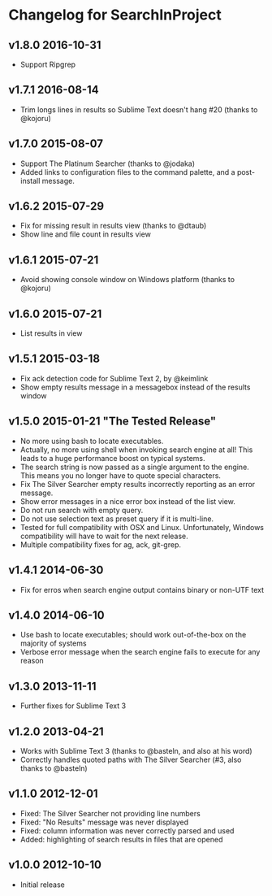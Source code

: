 # Changelog for SearchInProject

## v1.8.0 2016-10-31

* Support Ripgrep

## v1.7.1 2016-08-14

* Trim longs lines in results so Sublime Text doesn't hang #20 (thanks to @kojoru)

## v1.7.0 2015-08-07

* Support The Platinum Searcher (thanks to @jodaka)
* Added links to configuration files to the command palette, and a post-install message.

## v1.6.2 2015-07-29

* Fix for missing result in results view (thanks to @dtaub)
* Show line and file count in results view

## v1.6.1 2015-07-21

* Avoid showing console window on Windows platform (thanks to @kojoru)

## v1.6.0 2015-07-21

* List results in view

## v1.5.1 2015-03-18

* Fix ack detection code for Sublime Text 2, by @keimlink
* Show empty results message in a messagebox instead of the results window

## v1.5.0 2015-01-21 "The Tested Release"

* No more using bash to locate executables.
* Actually, no more using shell when invoking search engine at all! This leads to a huge performance boost on typical systems.
* The search string is now passed as a single argument to the engine. This means you no longer have to quote special characters.
* Fix The Silver Searcher empty results incorrectly reporting as an error message.
* Show error messages in a nice error box instead of the list view.
* Do not run search with empty query.
* Do not use selection text as preset query if it is multi-line.
* Tested for full compatibility with OSX and Linux. Unfortunately, Windows compatibility will have to wait for the next release.
* Multiple compatibility fixes for ag, ack, git-grep.

## v1.4.1 2014-06-30

* Fix for erros when search engine output contains binary or non-UTF text

## v1.4.0 2014-06-10

* Use bash to locate executables; should work out-of-the-box on the majority of systems
* Verbose error message when the search engine fails to execute for any reason

## v1.3.0 2013-11-11

* Further fixes for Sublime Text 3

## v1.2.0 2013-04-21

* Works with Sublime Text 3 (thanks to @basteln, and also at his word)
* Correctly handles quoted  paths with The Silver Searcher (#3, also thanks to @basteln)

## v1.1.0 2012-12-01

* Fixed: The Silver Searcher not providing line numbers
* Fixed: "No Results" message was never displayed
* Fixed: column information was never correctly parsed and used
* Added: highlighting of search results in files that are opened

## v1.0.0 2012-10-10

* Initial release
